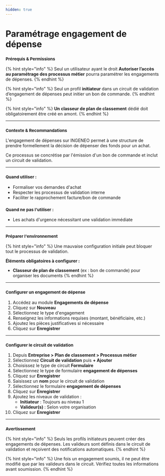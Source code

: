 ```yaml
---
hidden: true
---
```


# Paramétrage engagement de dépense

### <sup>**Prérequis & Permissions**</sup>

{% hint style="info" %}
Seul un utilisateur ayant le droit **Autoriser l’accès au paramétrage des processus métier** pourra paramétrer les engagements de dépenses.
{% endhint %}

{% hint style="info" %}
Seul un profil **initiateur** dans un circuit de validation d’engagement de dépenses peut initier un bon de commande.
{% endhint %}

{% hint style="info" %}
**Un classeur de plan de classement** dédié doit obligatoirement être créé en amont.
{% endhint %}

***

### <sup>**Contexte & Recommandations**</sup>

L'engagement de dépenses sur INGENEO permet à une structure de prendre formellement la décision de dépenser des fonds pour un achat.

Ce processus se concrétise par l'émission d'un bon de commande et inclut un circuit de validation.

***

### <sup>Quand utiliser :</sup>

* Formaliser vos demandes d'achat
* Respecter les processus de validation interne
* Faciliter le rapprochement facture/bon de commande

### <sup>**Quand ne pas l'utiliser :**</sup>

* Les achats d'urgence nécessitant une validation immédiate

***

### <sup>**Préparer l'environnement**</sup>

{% hint style="info" %}
Une mauvaise configuration initiale peut bloquer tout le processus de validation.

**Éléments obligatoires à configurer :**

* **Classeur de plan de classement** (ex : bon de commande) pour organiser les documents
{% endhint %}

***

### <sup>**Configurer un engagement de dépense**</sup>

1. Accédez au module **Engagements de dépense**
2. Cliquez sur **Nouveau**
3. Sélectionnez le type d'engagement
4. Renseignez les informations requises (montant, bénéficiaire, etc.)
5. Ajoutez les pièces justificatives si nécessaire
6. Cliquez sur **Enregistrer**

***

### <sup>**Configurer le circuit de validation**</sup>

1. Depuis **Entreprise > Plan de classement > Processus métier**
2. Sélectionnez **Circuit de validation** puis **+ Ajouter**
3. Choisissez le type de circuit **Formulaire**
4. Sélectionnez le type de formulaire **engagement de dépenses**
5. Cliquez sur **Enregistrer**
6. Saisissez un **nom** pour le circuit de validation
7. Sélectionnez le formulaire **engagement de dépenses**
8. Cliquez sur **Enregistrer**
9. Ajoutez les niveaux de validation :
   * **Initiateur** : Toujours au niveau 1
   * **Valideur(s)** : Selon votre organisation
10. Cliquez sur **Enregistrer**

***

### <sup>**Avertissement**</sup>

{% hint style="info" %}
Seuls les profils initiateurs peuvent créer des engagements de dépenses. Les valideurs sont définis dans le circuit de validation et reçoivent des notifications automatiques.
{% endhint %}

{% hint style="info" %}
Une fois un engagement soumis, il ne peut être modifié que par les valideurs dans le circuit. Vérifiez toutes les informations avant soumission.
{% endhint %}
